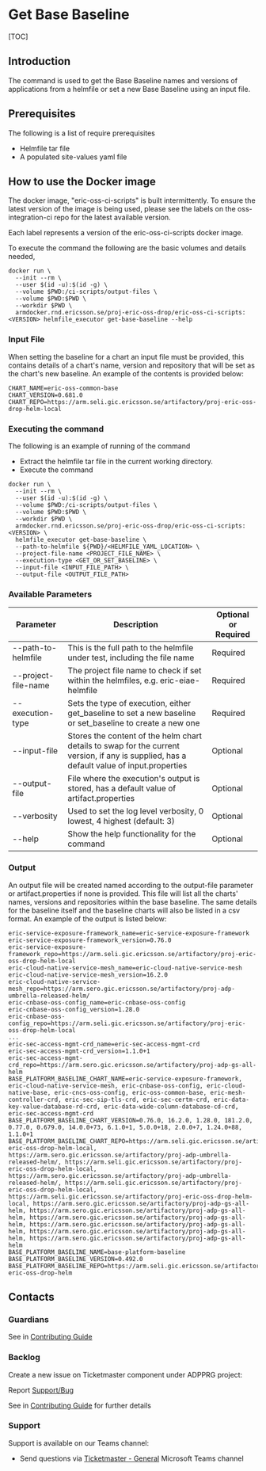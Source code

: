 # Get Base Baseline

[TOC]

## Introduction
The command is used to get the Base Baseline names and versions of applications from a helmfile or set a new Base
Baseline using an input file.

## Prerequisites
The following is a list of require prerequisites
- Helmfile tar file
- A populated site-values yaml file

## How to use the Docker image
The docker image, "eric-oss-ci-scripts" is built intermittently.
To ensure the latest version of the image is being used, please see the labels on the oss-integration-ci
repo for the latest available version.

Each label represents a version of the eric-oss-ci-scripts docker image.

To execute the command the following are the basic volumes and details needed,
```
docker run \
  --init --rm \
  --user $(id -u):$(id -g) \
  --volume $PWD:/ci-scripts/output-files \
  --volume $PWD:$PWD \
  --workdir $PWD \
  armdocker.rnd.ericsson.se/proj-eric-oss-drop/eric-oss-ci-scripts:<VERSION> helmfile_executor get-base-baseline --help
 ```

### Input File
When setting the baseline for a chart an input file must be provided, this contains details of a chart's name, version
and repository that will be set as the chart's new baseline. An example of the contents is provided below:

```
CHART_NAME=eric-oss-common-base
CHART_VERSION=0.681.0
CHART_REPO=https://arm.seli.gic.ericsson.se/artifactory/proj-eric-oss-drop-helm-local
```

### Executing the command
The following is an example of running of the command
- Extract the helmfile tar file in the current working directory.
- Execute the command
```
docker run \
  --init --rm \
  --user $(id -u):$(id -g) \
  --volume $PWD:/ci-scripts/output-files \
  --volume $PWD:$PWD \
  --workdir $PWD \
  armdocker.rnd.ericsson.se/proj-eric-oss-drop/eric-oss-ci-scripts:<VERSION> \
  helmfile_executor get-base-baseline \
  --path-to-helmfile ${PWD}/<HELMFILE_YAML_LOCATION> \
  --project-file-name <PROJECT_FILE_NAME> \
  --execution-type <GET_OR_SET_BASELINE> \
  --input-file <INPUT_FILE_PATH> \
  --output-file <OUTPUT_FILE_PATH>
```


### Available Parameters
| Parameter           | Description                                                                                                                               | Optional or Required |
|---------------------|-------------------------------------------------------------------------------------------------------------------------------------------|----------------------|
| --path-to-helmfile  | This is the full path to the helmfile under test, including the file name                                                                 | Required             |
| --project-file-name | The project file name to check if set within the helmfiles, e.g. eric-eiae-helmfile                                                       | Required             |
| --execution-type    | Sets the type of execution, either get_baseline to set a new baseline or set_baseline to create a new one                                 | Required             |
| --input-file        | Stores the content of the helm chart details to swap for the current version, if any is supplied, has a default value of input.properties | Optional             |
| --output-file       | File where the execution's output is stored, has a default value of artifact.properties                                                   | Optional             |
| --verbosity         | Used to set the log level verbosity, 0 lowest, 4 highest  (default: 3)                                                                    | Optional             |
| --help              | Show the help functionality for the command                                                                                               | Optional             |

### Output
An output file will be created named according to the output-file parameter or artifact.properties if none is provided.
This file will list all the charts' names, versions and repositories within the base baseline. The same details
for the baseline itself and the baseline charts will also be listed in a csv format. An example of the output is
listed below:

```
eric-service-exposure-framework_name=eric-service-exposure-framework
eric-service-exposure-framework_version=0.76.0
eric-service-exposure-framework_repo=https://arm.seli.gic.ericsson.se/artifactory/proj-eric-oss-drop-helm-local
eric-cloud-native-service-mesh_name=eric-cloud-native-service-mesh
eric-cloud-native-service-mesh_version=16.2.0
eric-cloud-native-service-mesh_repo=https://arm.sero.gic.ericsson.se/artifactory/proj-adp-umbrella-released-helm/
eric-cnbase-oss-config_name=eric-cnbase-oss-config
eric-cnbase-oss-config_version=1.28.0
eric-cnbase-oss-config_repo=https://arm.seli.gic.ericsson.se/artifactory/proj-eric-oss-drop-helm-local
...
eric-sec-access-mgmt-crd_name=eric-sec-access-mgmt-crd
eric-sec-access-mgmt-crd_version=1.1.0+1
eric-sec-access-mgmt-crd_repo=https://arm.sero.gic.ericsson.se/artifactory/proj-adp-gs-all-helm
BASE_PLATFORM_BASELINE_CHART_NAME=eric-service-exposure-framework, eric-cloud-native-service-mesh, eric-cnbase-oss-config, eric-cloud-native-base, eric-cncs-oss-config, eric-oss-common-base, eric-mesh-controller-crd, eric-sec-sip-tls-crd, eric-sec-certm-crd, eric-data-key-value-database-rd-crd, eric-data-wide-column-database-cd-crd, eric-sec-access-mgmt-crd
BASE_PLATFORM_BASELINE_CHART_VERSION=0.76.0, 16.2.0, 1.28.0, 181.2.0, 0.77.0, 0.679.0, 14.0.0+73, 6.1.0+1, 5.0.0+18, 2.0.0+7, 1.24.0+88, 1.1.0+1
BASE_PLATFORM_BASELINE_CHART_REPO=https://arm.seli.gic.ericsson.se/artifactory/proj-eric-oss-drop-helm-local, https://arm.sero.gic.ericsson.se/artifactory/proj-adp-umbrella-released-helm/, https://arm.seli.gic.ericsson.se/artifactory/proj-eric-oss-drop-helm-local, https://arm.sero.gic.ericsson.se/artifactory/proj-adp-umbrella-released-helm/, https://arm.seli.gic.ericsson.se/artifactory/proj-eric-oss-drop-helm-local, https://arm.seli.gic.ericsson.se/artifactory/proj-eric-oss-drop-helm-local, https://arm.sero.gic.ericsson.se/artifactory/proj-adp-gs-all-helm, https://arm.sero.gic.ericsson.se/artifactory/proj-adp-gs-all-helm, https://arm.sero.gic.ericsson.se/artifactory/proj-adp-gs-all-helm, https://arm.sero.gic.ericsson.se/artifactory/proj-adp-gs-all-helm, https://arm.sero.gic.ericsson.se/artifactory/proj-adp-gs-all-helm, https://arm.sero.gic.ericsson.se/artifactory/proj-adp-gs-all-helm
BASE_PLATFORM_BASELINE_NAME=base-platform-baseline
BASE_PLATFORM_BASELINE_VERSION=0.492.0
BASE_PLATFORM_BASELINE_REPO=https://arm.seli.gic.ericsson.se/artifactory/proj-eric-oss-drop-helm
```

## Contacts

### Guardians

See in [Contributing Guide](../../../Contribution_Guide.md)

### Backlog

Create a new issue on Ticketmaster component under ADPPRG project:

Report [Support/Bug](https://jira-oss.seli.wh.rnd.internal.ericsson.com/browse/IDUN-4091)

See in [Contributing Guide](../../../Contribution_Guide.md) for further details

### Support

Support is available on our Teams channel:

- Send questions via
  [Ticketmaster - General](https://teams.microsoft.com/l/channel/19%3a9f5ed758e3a6405daffee42e0284268b%40thread.skype/General?groupId=1483901a-b5c4-445a-b707-aa7a5d0c1b4c&tenantId=92e84ceb-fbfd-47ab-be52-080c6b87953f)
  Microsoft Teams channel
